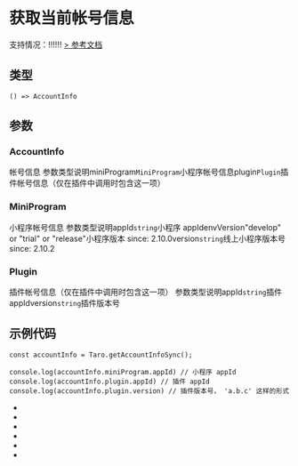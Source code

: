 # 获取当前帐号信息
支持情况：!!!!!!
[> 参考文档
](https://developers.weixin.qq.com/miniprogram/dev/api/open-api/account-info/wx.getAccountInfoSync.html)
## 类型[​](getAccountInfoSync.html#类型)
```tsx
() => AccountInfo
```

## 参数[​](getAccountInfoSync.html#参数)
### AccountInfo[​](getAccountInfoSync.html#accountinfo)
帐号信息
参数类型说明miniProgram`MiniProgram`小程序帐号信息plugin`Plugin`插件帐号信息（仅在插件中调用时包含这一项）
### MiniProgram[​](getAccountInfoSync.html#miniprogram)
小程序帐号信息
参数类型说明appId`string`小程序 appIdenvVersion"develop" or "trial" or "release"小程序版本
since: 2.10.0version`string`线上小程序版本号
since: 2.10.2
### Plugin[​](getAccountInfoSync.html#plugin)
插件帐号信息（仅在插件中调用时包含这一项）
参数类型说明appId`string`插件 appIdversion`string`插件版本号
## 示例代码[​](getAccountInfoSync.html#示例代码)
```tsx
const accountInfo = Taro.getAccountInfoSync();

console.log(accountInfo.miniProgram.appId) // 小程序 appId
console.log(accountInfo.plugin.appId) // 插件 appId
console.log(accountInfo.plugin.version) // 插件版本号， 'a.b.c' 这样的形式
```

- 
- 

- 
- 
- 

-
